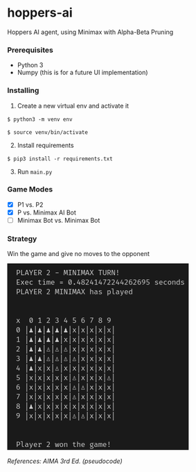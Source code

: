 # hoppers-ai
Hoppers AI agent, using Minimax with Alpha-Beta Pruning

### Prerequisites
- Python 3
- Numpy (this is for a future UI implementation)

### Installing
1. Create a new virtual env and activate it
```shell
$ python3 -m venv env
```  
```shell
$ source venv/bin/activate
```   
2. Install requirements
```shell
$ pip3 install -r requirements.txt
```   
3. Run `main.py`

### Game Modes
- [x] P1 vs. P2
- [x] P vs. Minimax AI Bot
- [ ] Minimax Bot vs. Minimax Bot

### Strategy
Win the game and give no moves to the opponent

![strategy](https://github.com/gusmendez99/ai-hoppers/raw/main/images/strategy.png?raw=true)


*References: AIMA 3rd Ed. (pseudocode)*